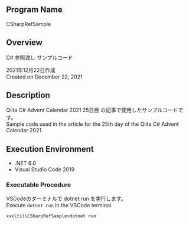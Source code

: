 ## Program Name
CSharpRefSample

## Overview
C# 参照渡し サンプルコード<br>

2021年12月22日作成<br>
Created on December 22, 2021

## Description
Qiita C# Advent Calendar 2021 25日目 の記事で使用したサンプルコードです。<br>
Sample code used in the article for the 25th day of the Qiita C# Advent Calendar 2021.

## Execution Environment
* .NET 6.0<br>
* Visual Studio Code 2019<br>

### Executable Procedure
VSCodeのターミナルで dotnet run を実行します。<br>
Execute `dotnet run` in the VSCode terminal.

```
xxx\til\CSharpRefSample>dotnet run
```
